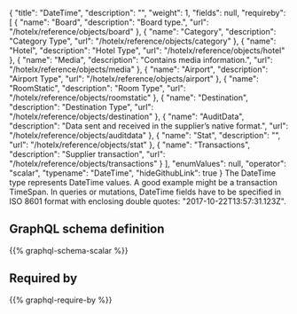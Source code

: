{
  "title": "DateTime",
  "description": "",
  "weight": 1,
  "fields": null,
  "requireby": [
    {
      "name": "Board",
      "description": "Board type.",
      "url": "/hotelx/reference/objects/board"
    },
    {
      "name": "Category",
      "description": "Category Type",
      "url": "/hotelx/reference/objects/category"
    },
    {
      "name": "Hotel",
      "description": "Hotel Type",
      "url": "/hotelx/reference/objects/hotel"
    },
    {
      "name": "Media",
      "description": "Contains media information.",
      "url": "/hotelx/reference/objects/media"
    },
    {
      "name": "Airport",
      "description": "Airport Type",
      "url": "/hotelx/reference/objects/airport"
    },
    {
      "name": "RoomStatic",
      "description": "Room Type",
      "url": "/hotelx/reference/objects/roomstatic"
    },
    {
      "name": "Destination",
      "description": "Destination Type",
      "url": "/hotelx/reference/objects/destination"
    },
    {
      "name": "AuditData",
      "description": "Data sent and received in the supplier’s native format.",
      "url": "/hotelx/reference/objects/auditdata"
    },
    {
      "name": "Stat",
      "description": "",
      "url": "/hotelx/reference/objects/stat"
    },
    {
      "name": "Transactions",
      "description": "Supplier transaction",
      "url": "/hotelx/reference/objects/transactions"
    }
  ],
  "enumValues": null,
  "operator": "scalar",
  "typename": "DateTime",
  "hideGithubLink": true
}
The DateTime type represents DateTime values. A good example might be a transaction TimeSpan.
In queries or mutations, DateTime fields have to be specified in ISO 8601 format with enclosing double quotes: "2017-10-22T13:57:31.123Z".
## GraphQL schema definition

{{% graphql-schema-scalar %}}

## Required by

{{% graphql-require-by %}}

